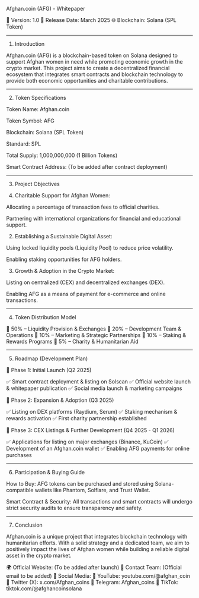 Afghan.coin (AFG) - Whitepaper

📄 Version: 1.0
📅 Release Date: March 2025
🌐 Blockchain: Solana (SPL Token)


---

1. Introduction

Afghan.coin (AFG) is a blockchain-based token on Solana designed to support Afghan women in need while promoting economic growth in the crypto market. This project aims to create a decentralized financial ecosystem that integrates smart contracts and blockchain technology to provide both economic opportunities and charitable contributions.


---

2. Token Specifications

Token Name: Afghan.coin

Token Symbol: AFG

Blockchain: Solana (SPL Token)

Standard: SPL

Total Supply: 1,000,000,000 (1 Billion Tokens)

Smart Contract Address: (To be added after contract deployment)



---

3. Project Objectives

1. Charitable Support for Afghan Women:

Allocating a percentage of transaction fees to official charities.

Partnering with international organizations for financial and educational support.


2. Establishing a Sustainable Digital Asset:

Using locked liquidity pools (Liquidity Pool) to reduce price volatility.

Enabling staking opportunities for AFG holders.


3. Growth & Adoption in the Crypto Market:

Listing on centralized (CEX) and decentralized exchanges (DEX).

Enabling AFG as a means of payment for e-commerce and online transactions.



---

4. Token Distribution Model

🔹 50% – Liquidity Provision & Exchanges
🔹 20% – Development Team & Operations
🔹 10% – Marketing & Strategic Partnerships
🔹 10% – Staking & Rewards Programs
🔹 5% – Charity & Humanitarian Aid


---

5. Roadmap (Development Plan)

📍 Phase 1: Initial Launch (Q2 2025)

✅ Smart contract deployment & listing on Solscan
✅ Official website launch & whitepaper publication
✅ Social media launch & marketing campaigns

📍 Phase 2: Expansion & Adoption (Q3 2025)

✅ Listing on DEX platforms (Raydium, Serum)
✅ Staking mechanism & rewards activation
✅ First charity partnership established

📍 Phase 3: CEX Listings & Further Development (Q4 2025 - Q1 2026)

✅ Applications for listing on major exchanges (Binance, KuCoin)
✅ Development of an Afghan.coin wallet
✅ Enabling AFG payments for online purchases


---

6. Participation & Buying Guide

How to Buy: AFG tokens can be purchased and stored using Solana-compatible wallets like Phantom, Solflare, and Trust Wallet.

Smart Contract & Security: All transactions and smart contracts will undergo strict security audits to ensure transparency and safety.



---

7. Conclusion

Afghan.coin is a unique project that integrates blockchain technology with humanitarian efforts. With a solid strategy and a dedicated team, we aim to positively impact the lives of Afghan women while building a reliable digital asset in the crypto market.

🌍 Official Website: (To be added after launch)
📩 Contact Team: (Official email to be added)
📢 Social Media:
🔹 YouTube: youtube.com/@afghan_coin
🔹 Twitter (X): x.com/Afghan_coins
🔹 Telegram: Afghan_coins
🔹 TikTok: tiktok.com/@afghancoinsolana